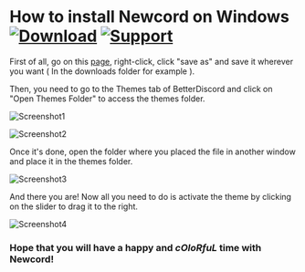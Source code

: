 # How to install Newcord on Windows [![Download][download-badge]][download-link] [![Support][support-badge]][support-link]

[download-badge]: https://kaiidoo.github.io/Newcord/icons/github/download.svg
[download-link]: https://kaiidoo.github.io/Newcord/src/newcord.theme.css
[support-badge]: https://kaiidoo.github.io/Newcord/icons/github/support.svg
[support-link]: https://github.com/Kaiidoo/Newcord/issues

First of all, go on this [page](https://kaiidoo.github.io/Newcord/src/newcord.theme.css), right-click, click "save as" and save it wherever you want ( In the downloads folder for example ).

Then, you need to go to the Themes tab of BetterDiscord and click on "Open Themes Folder" to access the themes folder.

![Screenshot1](https://imgur.com/l6GIWNU.png)

![Screenshot2](https://imgur.com/cmGiywL.png)

Once it's done, open the folder where you placed the file in another window and place it in the themes folder.

![Screenshot3](https://imgur.com/IaCnTQW.png)

And there you are! Now all you need to do is activate the theme by clicking on the slider to drag it to the right.

![Screenshot4](https://imgur.com/ybGPHyF.png)

### Hope that you will have a happy and _cOloRfuL_ time with Newcord!

